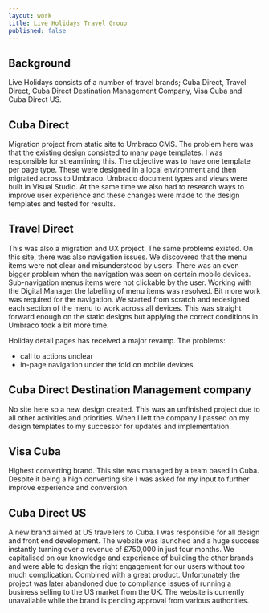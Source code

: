 ```yaml
---
layout: work
title: Live Holidays Travel Group
published: false
---
```


## Background
Live Holidays consists of a number of travel brands; Cuba Direct, Travel Direct, Cuba Direct Destination Management Company, Visa Cuba and Cuba Direct US.  

## Cuba Direct
Migration project from static site to Umbraco CMS.  The problem here was that the existing design consisted to many page templates.  I was responsible for streamlining this.  The objective was to have one template per page type.  These were designed in a local environment and then migrated across to Umbraco.  Umbraco document types and views were built in Visual Studio.  At the same time we also had to research ways to improve user experience and these changes were made to the design templates and tested for results.

## Travel Direct
This was also a migration and UX project.  The same problems existed.  On this site, there was also navigation issues.  We discovered that the menu items were not clear and misunderstood by users.  There was an even bigger problem when the navigation was seen on certain mobile devices.  Sub-navigation menus items were not clickable by the user.  Working with the Digital Manager the labelling of menu items was resolved.  Bit more work was required for the navigation.  We started from scratch and redesigned each section of the menu to work across all devices.  This was straight forward enough on the static designs but applying the correct conditions in Umbraco took a bit more time.

Holiday detail pages has received a major revamp.  The problems:

- call to actions unclear
- in-page navigation under the fold on mobile devices

## Cuba Direct Destination Management company
No site here so a new design created.  This was an unfinished project due to all other activities and priorities.  When I left the company I passed on my design templates to my successor for updates and implementation.

## Visa Cuba
Highest converting brand.  This site was managed by a team based in Cuba.  Despite it being a high converting site I was asked for my input to further improve experience and conversion.

## Cuba Direct US
A new brand aimed at US travellers to Cuba.  I was responsible for all design and front end development.  The website was launched and a huge success instantly turning over a revenue of £750,000 in just four months.  We capitalised on our knowledge and experience of building the other brands and were able to design the right engagement for our users without too much complication.  Combined with a great product.  Unfortunately the project was later abandoned due to compliance issues of running a business selling to the US market from the UK.  The website is currently unavailable while the brand is pending approval from various authorities.
